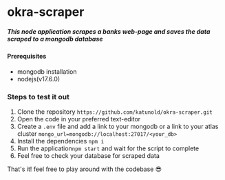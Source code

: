 # okra-scraper

##### This node application scrapes a banks web-page and saves the data scraped to a mongodb database

#### Prerequisites
- mongodb installation
- nodejs(v17.6.0)

### Steps to test it out

1. Clone the repository
``https://github.com/katunold/okra-scraper.git``
2. Open the code in your preferred text-editor
3. Create a `.env` file and add a link to your mongodb or a link to your atlas cluster
``mongo_url=mongodb://localhost:27017/<your_db>``
4. Install the dependencies 
``npm i``
5. Run the application``npm start`` and wait for the script to complete
6. Feel free to check your database for scraped data

That's it! feel free to play around with the codebase 😎
